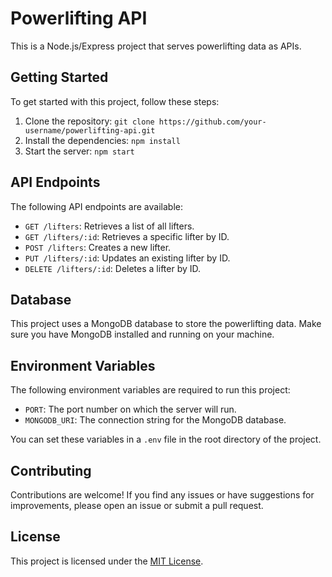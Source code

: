 # Powerlifting API

This is a Node.js/Express project that serves powerlifting data as APIs.

## Getting Started

To get started with this project, follow these steps:

1. Clone the repository: `git clone https://github.com/your-username/powerlifting-api.git`
2. Install the dependencies: `npm install`
3. Start the server: `npm start`

## API Endpoints

The following API endpoints are available:

- `GET /lifters`: Retrieves a list of all lifters.
- `GET /lifters/:id`: Retrieves a specific lifter by ID.
- `POST /lifters`: Creates a new lifter.
- `PUT /lifters/:id`: Updates an existing lifter by ID.
- `DELETE /lifters/:id`: Deletes a lifter by ID.

## Database

This project uses a MongoDB database to store the powerlifting data. Make sure you have MongoDB installed and running on your machine.

## Environment Variables

The following environment variables are required to run this project:

- `PORT`: The port number on which the server will run.
- `MONGODB_URI`: The connection string for the MongoDB database.

You can set these variables in a `.env` file in the root directory of the project.

## Contributing

Contributions are welcome! If you find any issues or have suggestions for improvements, please open an issue or submit a pull request.

## License

This project is licensed under the [MIT License](https://opensource.org/licenses/MIT).
